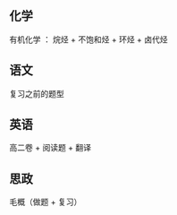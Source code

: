 ## 化学

  有机化学 ：  烷烃 + 不饱和烃 + 环烃 + 卤代烃
  
## 语文

  复习之前的题型
  
## 英语

  高二卷 + 阅读题 + 翻译
  
## 思政

  毛概（做题 + 复习）
